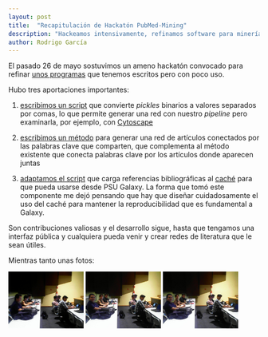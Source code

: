 ```yaml
---
layout: post
title:  "Recapitulación de Hackatón PubMed-Mining"
description: "Hackeamos intensivamente, refinamos software para minería de datos."
author: Rodrigo García
---
```


El pasado 26 de mayo sostuvimos un ameno hackatón convocado para
refinar [unos programas](https://github.com/CSB-IG/literature) que tenemos escritos pero con poco uso.

Hubo tres aportaciones importantes:

1. [escribimos un script](https://github.com/CSB-IG/literature/commit/9c61e98beb0e4dce8b2bd3df1b29f496ac66d45d) que convierte *pickles* binarios a valores
separados por comas, lo que permite generar una red con nuestro
*pipeline* pero examinarla, por ejemplo, con [Cytoscape](http://cytoscape.org)

2. [escribimos un método](https://github.com/CSB-IG/literature/commit/803e96efe4fda5200db00a8f71a07adca14f8918)  para generar una red de artículos conectados
   por las palabras clave que comparten, que complementa al método
   existente que conecta palabras clave por los artículos donde
   aparecen juntas

3. [adaptamos el script](https://github.com/CSB-IG/literature/commit/111977f6c822341e4d8af4c65db73cd186e2f610)
   que carga referencias bibliográficas al [caché](http://mongodb.org)
   para que pueda usarse desde PSU Galaxy. La forma que tomó este
   componente me dejó pensando que hay que diseñar cuidadosamente el
   uso del caché para mantener la reproducibilidad que es fundamental
   a Galaxy.

Son contribuciones valiosas y el desarrollo sigue, hasta que tengamos
una interfaz pública y cualquiera pueda venir y crear redes de
literatura que le sean útiles.

Mientras tanto unas fotos:


<img src="/static/hackaton_20150526_0.jpg" width="30%">
<img src="/static/hackaton_20150526_1.jpg" width="30%">
<img src="/static/hackaton_20150526_2.jpg" width="30%">
